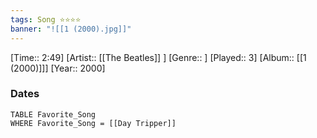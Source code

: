```yaml
---
tags: Song ⭐⭐⭐⭐ 
banner: "![[1 (2000).jpg]]"
---
```

[Time:: 2:49]
[Artist:: [[The Beatles]] ]
[Genre:: ]
[Played:: 3]
[Album:: [[1 (2000)]]]
[Year:: 2000]
### Dates
````dataview
TABLE Favorite_Song
WHERE Favorite_Song = [[Day Tripper]]
````